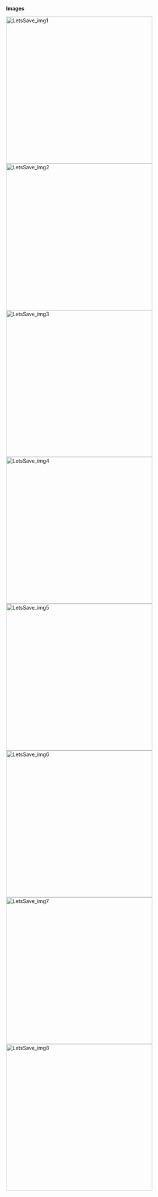 **Images**

<img width="401" alt="LetsSave_img1" src="https://github.com/NehaW4/letssave/assets/92804162/84b32504-25c9-4e93-844e-e79ee1bb4a37">
<img width="401" alt="LetsSave_img2" src="https://github.com/NehaW4/letssave/assets/92804162/80dddfc3-21e8-4feb-8afd-d1ad77c26115">
<img width="401" alt="LetsSave_img3" src="https://github.com/NehaW4/letssave/assets/92804162/0817c7f4-1890-49d5-8f7a-1f4773121995">
<img width="401" alt="LetsSave_img4" src="https://github.com/NehaW4/letssave/assets/92804162/31f4b199-cee0-4a59-89e5-94a98cd4aa85">
<img width="401" alt="LetsSave_img5" src="https://github.com/NehaW4/letssave/assets/92804162/5410b8c9-29cb-4885-bc4b-b38dee6ccba0">
<img width="401" alt="LetsSave_img6" src="https://github.com/NehaW4/letssave/assets/92804162/ed7045a0-654f-4e93-983b-1e16bd94e1ff">
<img width="401" alt="LetsSave_img7" src="https://github.com/NehaW4/letssave/assets/92804162/efdafeef-35e9-4e65-8f56-ef0df59c3cd6">
<img width="401" alt="LetsSave_img8" src="https://github.com/NehaW4/letssave/assets/92804162/af8013e8-d7e1-4ac9-92f6-5dcf3922deeb">
